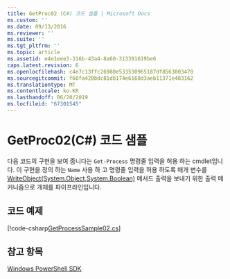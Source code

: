 ```yaml
---
title: GetProc02 (C#) 코드 샘플 | Microsoft Docs
ms.custom: ''
ms.date: 09/13/2016
ms.reviewer: ''
ms.suite: ''
ms.tgt_pltfrm: ''
ms.topic: article
ms.assetid: e4e1eee3-316b-43a4-8a60-313391619be6
caps.latest.revision: 6
ms.openlocfilehash: c4e7c13ffc26980e533530965187df8563003470
ms.sourcegitcommit: f60fa420bdc81db174e6168d3aeb11371e483162
ms.translationtype: MT
ms.contentlocale: ko-KR
ms.lasthandoff: 06/20/2019
ms.locfileid: "67301545"
---
```

# <a name="getproc02-c-sample-code"></a>GetProc02(C#) 코드 샘플

다음 코드의 구현을 보여 줍니다는 `Get-Process` 명령줄 입력을 허용 하는 cmdlet입니다. 이 구현을 정의 하는 `Name` 사용 하 고 명령줄 입력을 허용 하도록 매개 변수를 [WriteObject(System.Object,System.Boolean)](/dotnet/api/system.management.automation.cmdlet.writeobject?view=pscore-6.2.0#System_Management_Automation_Cmdlet_WriteObject_System_Object_System_Boolean_) 메서드 출력을 보내기 위한 출력 메커니즘으로 개체를 파이프라인입니다.

## <a name="code-sample"></a>코드 예제

[!code-csharp[GetProcessSample02.cs](../../powershell-sdk-samples/SDK-2.0/csharp/GetProcessSample02/GetProcessSample02.cs#L11-L76 "GetProcessSample02.cs")]

## <a name="see-also"></a>참고 항목

[Windows PowerShell SDK](../windows-powershell-reference.md)
